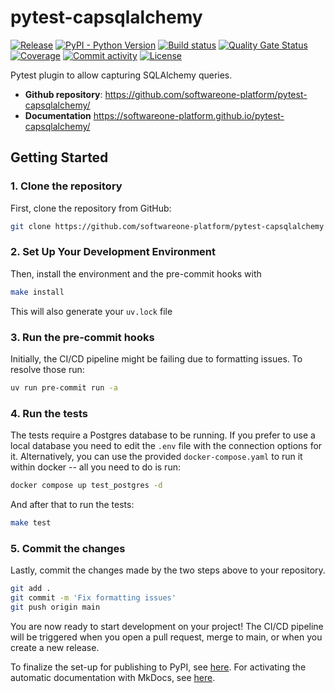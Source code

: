 # pytest-capsqlalchemy


[![Release](https://img.shields.io/github/v/release/softwareone-platform/pytest-capsqlalchemy)](https://img.shields.io/github/v/release/softwareone-platform/pytest-capsqlalchemy)
[![PyPI - Python Version](https://img.shields.io/pypi/pyversions/pytest-capsqlalchemy)](https://img.shields.io/pypi/pyversions/pytest-capsqlalchemy)
[![Build status](https://img.shields.io/github/actions/workflow/status/softwareone-platform/pytest-capsqlalchemy/main.yml?branch=main)](https://github.com/softwareone-platform/pytest-capsqlalchemy/actions/workflows/main.yml?query=branch%3Amain)
[![Quality Gate Status](https://sonarcloud.io/api/project_badges/measure?project=softwareone-platform_pytest-capsqlalchemy&metric=alert_status)](https://sonarcloud.io/summary/new_code?id=softwareone-platform_pytest-capsqlalchemy)
[![Coverage](https://sonarcloud.io/api/project_badges/measure?project=softwareone-platform_pytest-capsqlalchemy&metric=coverage)](https://sonarcloud.io/summary/new_code?id=softwareone-platform_pytest-capsqlalchemy)
[![Commit activity](https://img.shields.io/github/commit-activity/m/softwareone-platform/pytest-capsqlalchemy)](https://img.shields.io/github/commit-activity/m/softwareone-platform/pytest-capsqlalchemy)
[![License](https://img.shields.io/github/license/softwareone-platform/pytest-capsqlalchemy)](https://img.shields.io/github/license/softwareone-platform/pytest-capsqlalchemy)

Pytest plugin to allow capturing SQLAlchemy queries.

- **Github repository**: <https://github.com/softwareone-platform/pytest-capsqlalchemy/>
- **Documentation** <https://softwareone-platform.github.io/pytest-capsqlalchemy/>

## Getting Started

### 1. Clone the repository

First, clone the repository from GitHub:

```bash
git clone https://github.com/softwareone-platform/pytest-capsqlalchemy
```

### 2. Set Up Your Development Environment

Then, install the environment and the pre-commit hooks with

```bash
make install
```

This will also generate your `uv.lock` file

### 3. Run the pre-commit hooks

Initially, the CI/CD pipeline might be failing due to formatting issues. To resolve those run:

```bash
uv run pre-commit run -a
```
### 4. Run the tests

The tests require a Postgres database to be running. If you prefer to use a local database you need to edit the `.env` file with
the connection options for it. Alternatively, you can use the provided `docker-compose.yaml` to run it within docker -- all you
need to do is run:

```bash
docker compose up test_postgres -d
```

And after that to run the tests:

```bash
make test
```

### 5. Commit the changes

Lastly, commit the changes made by the two steps above to your repository.

```bash
git add .
git commit -m 'Fix formatting issues'
git push origin main
```

You are now ready to start development on your project!
The CI/CD pipeline will be triggered when you open a pull request, merge to main, or when you create a new release.

To finalize the set-up for publishing to PyPI, see [here](https://fpgmaas.github.io/cookiecutter-uv/features/publishing/#set-up-for-pypi).
For activating the automatic documentation with MkDocs, see [here](https://fpgmaas.github.io/cookiecutter-uv/features/mkdocs/#enabling-the-documentation-on-github).
